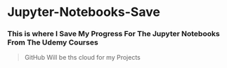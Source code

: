 # Jupyter-Notebooks-Save
### This is where I Save My Progress For The Jupyter Notebooks From The Udemy Courses
>GitHub Will be ths cloud for my Projects
